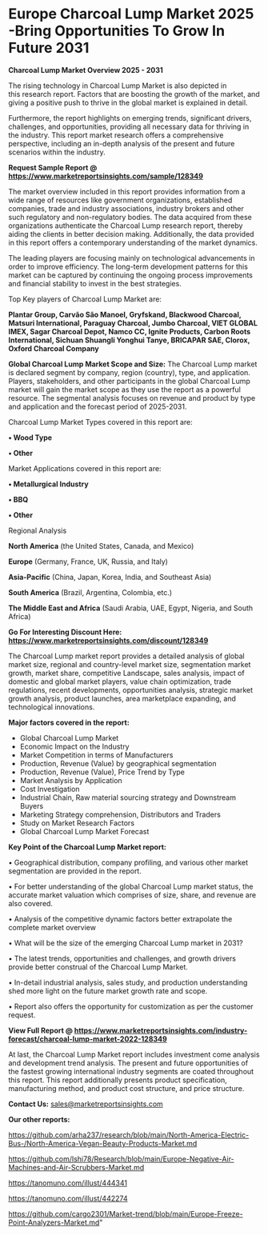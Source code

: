 # Europe Charcoal Lump Market 2025 -Bring Opportunities To Grow In Future 2031

<Strong> Charcoal Lump Market Overview 2025 - 2031</strong>

The rising technology in Charcoal Lump Market is also depicted in this research report. Factors that are boosting the growth of the market, and giving a positive push to thrive in the global market is explained in detail.

Furthermore, the report highlights on emerging trends, significant drivers, challenges, and opportunities, providing all necessary data for thriving in the industry. This report market research offers a comprehensive perspective, including an in-depth analysis of the present and future scenarios within the industry.

<strong>Request Sample Report @ <a href=https://www.marketreportsinsights.com/sample/128349>https://www.marketreportsinsights.com/sample/128349</a></strong>

The market overview included in this report provides information from a wide range of resources like government organizations, established companies, trade and industry associations, industry brokers and other such regulatory and non-regulatory bodies. The data acquired from these organizations authenticate the Charcoal Lump research report, thereby aiding the clients in better decision making. Additionally, the data provided in this report offers a contemporary understanding of the market dynamics.

The leading players are focusing mainly on technological advancements in order to improve efficiency. The long-term development patterns for this market can be captured by continuing the ongoing process improvements and financial stability to invest in the best strategies.

Top Key players of Charcoal Lump Market are:

<strong>Plantar Group, Carvão São Manoel, Gryfskand, Blackwood Charcoal, Matsuri International, Paraguay Charcoal, Jumbo Charcoal, VIET GLOBAL IMEX, Sagar Charcoal Depot, Namco CC, Ignite Products, Carbon Roots International, Sichuan Shuangli Yonghui Tanye, BRICAPAR SAE, Clorox, Oxford Charcoal Company</strong>

<strong><b>Global Charcoal Lump Market Scope and Size:</b></strong>
The Charcoal Lump market is declared segment by company, region (country), type, and application. Players, stakeholders, and other participants in the global Charcoal Lump market will gain the market scope as they use the report as a powerful resource. The segmental analysis focuses on revenue and product by type and application and the forecast period of 2025-2031.

Charcoal Lump Market Types covered in this report are:

<strong>• Wood Type

• Other</strong>

Market Applications covered in this report are:

<strong>• Metallurgical Industry

• BBQ

• Other</strong> 

Regional Analysis

<strong>North America</strong> (the United States, Canada, and Mexico)

<strong>Europe</strong> (Germany, France, UK, Russia, and Italy)

<strong>Asia-Pacific</strong> (China, Japan, Korea, India, and Southeast Asia)

<strong>South America</strong> (Brazil, Argentina, Colombia, etc.)

<strong>The Middle East and Africa</strong> (Saudi Arabia, UAE, Egypt, Nigeria, and South Africa)

<strong>Go For Interesting Discount Here: <a href=https://www.marketreportsinsights.com/discount/128349>https://www.marketreportsinsights.com/discount/128349</a></strong>

The Charcoal Lump market report provides a detailed analysis of global market size, regional and country-level market size, segmentation market growth, market share, competitive Landscape, sales analysis, impact of domestic and global market players, value chain optimization, trade regulations, recent developments, opportunities analysis, strategic market growth analysis, product launches, area marketplace expanding, and technological innovations.

<strong><b>Major factors covered in the report:</b></strong>
<ul>
  <li>Global Charcoal Lump Market </li>
  <li>Economic Impact on the Industry</li>
  <li>Market Competition in terms of Manufacturers</li>
  <li>Production, Revenue (Value) by geographical segmentation</li>
  <li>Production, Revenue (Value), Price Trend by Type</li>
  <li>Market Analysis by Application</li>
  <li>Cost Investigation</li>
  <li>Industrial Chain, Raw material sourcing strategy and Downstream Buyers</li>
  <li>Marketing Strategy comprehension, Distributors and Traders</li>
  <li>Study on Market Research Factors</li>
  <li>Global Charcoal Lump Market Forecast</li>
</ul>

<strong><b>Key Point of the Charcoal Lump Market report:</b></strong>

• Geographical distribution, company profiling, and various other market segmentation are provided in the report.

• For better understanding of the global Charcoal Lump market status, the accurate market valuation which comprises of size, share, and revenue are also covered.

• Analysis of the competitive dynamic factors better extrapolate the complete market overview

• What will be the size of the emerging Charcoal Lump market in 2031?

• The latest trends, opportunities and challenges, and growth drivers provide better construal of the Charcoal Lump Market.

• In-detail industrial analysis, sales study, and production understanding shed more light on the future market growth rate and scope.

• Report also offers the opportunity for customization as per the customer request.

<strong><b>View Full Report @ <a href=https://www.marketreportsinsights.com/industry-forecast/charcoal-lump-market-2022-128349>https://www.marketreportsinsights.com/industry-forecast/charcoal-lump-market-2022-128349</a></b></strong>


At last, the Charcoal Lump Market report includes investment come analysis and development trend analysis. The present and future opportunities of the fastest growing international industry segments are coated throughout this report. This report additionally presents product specification, manufacturing method, and product cost structure, and price structure.

<strong>Contact Us:</strong>
sales@marketreportsinsights.com

<strong>Our other reports:</strong>

<a href=https://github.com/arha237/research/blob/main/North-America-Electric-Bus-/North-America-Vegan-Beauty-Products-Market.md>https://github.com/arha237/research/blob/main/North-America-Electric-Bus-/North-America-Vegan-Beauty-Products-Market.md</a>

<a href=https://github.com/Ishi78/Research/blob/main/Europe-Negative-Air-Machines-and-Air-Scrubbers-Market.md>https://github.com/Ishi78/Research/blob/main/Europe-Negative-Air-Machines-and-Air-Scrubbers-Market.md</a>

<a href=https://tanomuno.com/illust/444341>https://tanomuno.com/illust/444341</a>

<a href=https://tanomuno.com/illust/442274>https://tanomuno.com/illust/442274</a>

<a href=https://github.com/cargo2301/Market-trend/blob/main/Europe-Freeze-Point-Analyzers-Market.md>https://github.com/cargo2301/Market-trend/blob/main/Europe-Freeze-Point-Analyzers-Market.md</a>"
